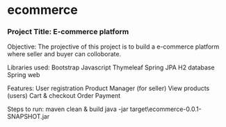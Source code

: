 # ecommerce


<h3> Project Title: E-commerce platform </h3>

Objective: The projective of this project is to build a e-commerce platform where seller and buyer can colloborate.

Libraries used:
Bootstrap
Javascript
Thymeleaf
Spring JPA
H2 database
Spring web

Features:
User registration
Product Manager (for seller)
View products (users)
Cart & checkout
Order
Payment

Steps to run:
maven clean & build
java -jar target\ecommerce-0.0.1-SNAPSHOT.jar
